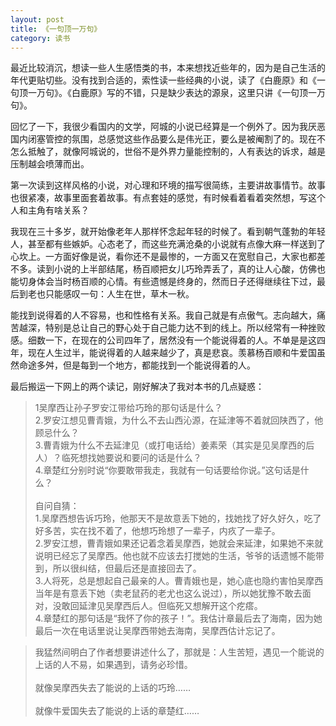 ```yaml
---
layout: post
title: 《一句顶一万句》
category: 读书
---
```


最近比较消沉，想读一些人生感悟类的书，本来想找近些年的，因为是自己生活的年代更贴切些。没有找到合适的，索性读一些经典的小说，读了《白鹿原》和《一句顶一万句》。《白鹿原》写的不错，只是缺少表达的源泉，这里只讲《一句顶一万句》。

回忆了一下，我很少看国内的文学，阿城的小说已经算是一个例外了。因为我厌恶国内闭塞管控的氛围，总感觉这些作品要么是伟光正，要么是被阉割了的。现在不怎么抵触了，就像阿城说的，世俗不是外界力量能控制的，人有表达的诉求，越是压制越会喷薄而出。

第一次读到这样风格的小说，对心理和环境的描写很简练，主要讲故事情节。故事也很紧凑，故事里面套着故事。有点套娃的感觉，有时候看着看着突然想，写这个人和主角有啥关系？

我现在三十多岁，就开始像老年人那样怀念起年轻的时候了。看到朝气蓬勃的年轻人，甚至都有些嫉妒。心态老了，而这些充满沧桑的小说就有点像大麻一样送到了心坎上。一方面好像是说，看你还不是最惨的，一方面又在宽慰自己，大家也都差不多。读到小说的上半部结尾，杨百顺把女儿巧玲弄丢了，真的让人心酸，仿佛也能切身体会当时杨百顺的心情。有些遗憾是终身的，然而日子还得继续往下过，最后到老也只能感叹一句：人生在世，草木一秋。

能找到说得着的人不容易，也和性格有关系。我自己就是有点傲气。志向越大，痛苦越深，特别是总让自己的野心处于自己能力达不到的线上。所以经常有一种挫败感。细数一下，在现在的公司四年了，居然没有一个能说得着的人。不单是是这四年，现在人生过半，能说得着的人越来越少了，真是悲哀。羡慕杨百顺和牛爱国虽然命途多舛，但是每到一个地方，都能找到一个能说得着的人。

最后搬运一下网上的两个读记，刚好解决了我对本书的几点疑惑：

<blockquote>
1吴摩西让孙子罗安江带给巧玲的那句话是什么？
<br/>
2.罗安江想见曹青娥，为什么不去山西沁源，在延津等不着就回陕西了，他顾忌什么？
<br/>
3.曹青娥为什么不去延津见（或打电话给）姜素荣（其实是见吴摩西的后人）？临死想找她要说和要问的话是什么？
<br/>
4.章楚红分别时说“你要敢带我走，我就有一句话要给你说。”这句话是什么？
<br/><br/>
自问自猜：
<br/>
1.吴摩西想告诉巧玲，他那天不是故意丢下她的，找她找了好久好久，吃了好多苦，实在找不着了，他想巧玲想了一辈子，内疚了一辈子。
<br/>
2.罗安江想，曹青娥如果还记着念着吴摩西，她就会来延津，如果她不来就说明已经忘了吴摩西。他也就不应该去打搅她的生活，爷爷的话遗憾不能带到，所以很纠结，但最后还是直接回去了。
<br/>
3.人将死，总是想起自己最亲的人。曹青娥也是，她心底也隐约害怕吴摩西当年是有意丢下她（卖老鼠药的老尤也这么说过），所以她犹豫不敢去面对，没敢回延津见吴摩西后人。但临死又想解开这个疙瘩。
<br/>
4.章楚红的那句话是“我怀了你的孩子！”。我估计章最后去了海南，因为她最后一次在电话里说让吴摩西带她去海南，吴摩西估计忘记了。
</blockquote>

<blockquote>
我猛然间明白了作者想要讲述什么了，那就是：人生苦短，遇见一个能说的上话的人不易，如果遇到，请务必珍惜。
<br/><br/>
就像吴摩西失去了能说的上话的巧玲……
<br/><br/>
就像牛爱国失去了能说的上话的章楚红……
</blockquote>


